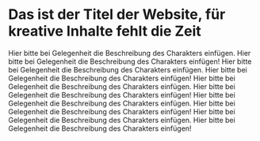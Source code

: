 # Das ist der Titel der Website, für kreative Inhalte fehlt die Zeit
Hier bitte bei Gelegenheit die Beschreibung des Charakters einfügen.
Hier bitte bei Gelegenheit die Beschreibung des Charakters einfügen!
Hier bitte bei Gelegenheit die Beschreibung des Charakters einfügen.
Hier bitte bei Gelegenheit die Beschreibung des Charakters einfügen!
Hier bitte bei Gelegenheit die Beschreibung des Charakters einfügen.
Hier bitte bei Gelegenheit die Beschreibung des Charakters einfügen!
Hier bitte bei Gelegenheit die Beschreibung des Charakters einfügen.
Hier bitte bei Gelegenheit die Beschreibung des Charakters einfügen!
Hier bitte bei Gelegenheit die Beschreibung des Charakters einfügen.
Hier bitte bei Gelegenheit die Beschreibung des Charakters einfügen!
